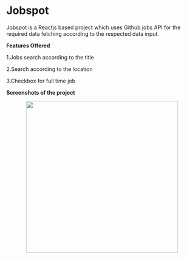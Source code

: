 # Jobspot

Jobspot is a Reactjs based project which uses Github jobs API for the required data fetching according to the respected data input.

**Features Offered**

1.Jobs search according to the title

2.Search according to the location

3.Checkbox for full time job

**Screenshots of the project**


<div align="center">
    <img src="/Users/ASUS/Desktop/Homepage.jpg" width="400px"</img> 
</div>
